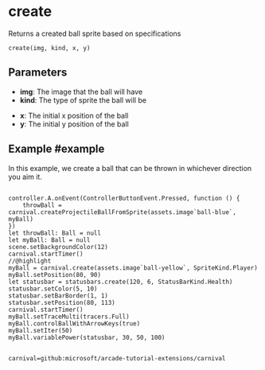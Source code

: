 # create

Returns a created ball sprite based on specifications

```sig
create(img, kind, x, y)
```

## Parameters

* **img**: The image that the ball will have
* **kind**: The type of sprite the ball will be
+ **x**: The initial x position of the ball
+ **y**: The initial y position of the ball

## Example #example

In this example, we create a ball that can be thrown in whichever direction you aim it.

```blocks

controller.A.onEvent(ControllerButtonEvent.Pressed, function () {
    throwBall = carnival.createProjectileBallFromSprite(assets.image`ball-blue`, myBall)
})
let throwBall: Ball = null
let myBall: Ball = null
scene.setBackgroundColor(12)
carnival.startTimer()
//@highlight
myBall = carnival.create(assets.image`ball-yellow`, SpriteKind.Player)
myBall.setPosition(80, 90)
let statusbar = statusbars.create(120, 6, StatusBarKind.Health)
statusbar.setColor(5, 10)
statusbar.setBarBorder(1, 1)
statusbar.setPosition(80, 113)
carnival.startTimer()
myBall.setTraceMulti(tracers.Full)
myBall.controlBallWithArrowKeys(true)
myBall.setIter(50)
myBall.variablePower(statusbar, 30, 50, 100)


```

```package
carnival=github:microsoft/arcade-tutorial-extensions/carnival
```